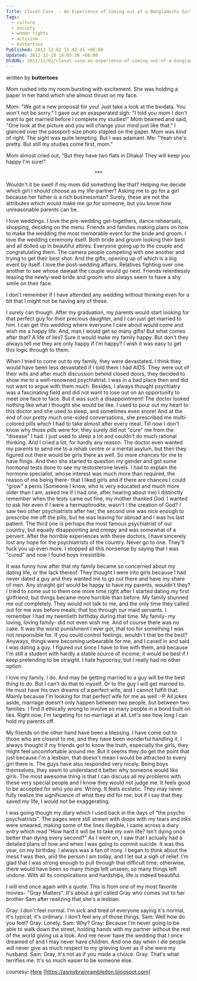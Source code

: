```yaml
---
Title: Closet Case  - An Experience of Coming out of a Bangladeshi Girl
Tags:
  - culture
  - society
  - women rights
  - activism
  - buttertoes
Published: 2012-12-02 11:42:45 +06:00
Updated: 2012-12-18 14:05:30 +06:00
OldURL: 2012/12/02/closet-case-an-experience-of-coming-out-of-a-bangladeshi-girl/
---
```


written by <strong>buttertoes</strong>

Mom rushed into my room bursting with excitement. She was holding a paper in her hand which she almost thrust on my face.

Mom: "We got a new proposal for you! Just take a look at the biodata. You won't not be sorry."
I gave out an exasperated sigh: "I told you mom I don't want to get married before I complete my studies!"
Mom beamed and said, "One look at the picture and you will change your mind just like that."
I glanced over the passport-size photo stapled on the paper. Mom was kind of right. The sight was quite tempting. But I was adamant.
Me: "Yeah she's pretty. But still my studies come first, mom."

Mom almost cried out, "But they have two flats in Dhaka! They will keep you happy I'm sure!"
<p style="text-align: center;">***</p>
Wouldn't it be swell if my mom did something like that? Helping me decide which girl I should choose as my life-partner? Asking me to go for a girl because her father is a rich businessman? Surely, these are not the attributes which would make me go for someone, but you know how unreasonable parents can be.

I love weddings. I love the pre-wedding get-togethers, dance rehearsals, shopping, deciding on the menu. Friends and families making plans on how to make the wedding the most memorable event for the bride and groom. I love the wedding ceremony itself. Both bride and groom looking their best and all dolled up in beautiful attires. Everyone going up to the couple and congratulating them. The camera people competing with one another and trying to get their best shot. And the gifts, opening up of which is a big event by itself. I love the post-wedding affairs. Relatives fighting over one another to see whose dawaat the couple would go next. Friends relentlessly teasing the newly-wed bride and groom who always seem to have a shy smile on their face.

I don't remember if I have attended any wedding without thinking even for a bit that I might not be having any of these.

I surely can though. After my graduation, my parents would start looking for that perfect guy for their precious daughter, and I can just get married to him. I can get this wedding where everyone I care about would come and wish me a happy life. And, man I would get so many gifts! But what comes after that? A life of lies? Sure it would make my family happy. But don't they always tell me they are only happy if I'm happy? I wish it was easy to get this logic through to them.

When I tried to come out to my family, they were devastated. I think they would have been less devastated if I told them I had AIDS. They were out of their wits and after much discussion behind closed doors, they decided to show me to a well-renowned psychiatrist. I was in a bad place then and did not want to argue with them much. Besides, I always thought psychiatry was a fascinating field and did not want to lose out on an opportunity to meet one face to face. But it was such a disappointment! The doctor looked nothing like what I thought she would be like. I used to pour out my heart to this doctor and she used to sleep, and sometimes even snore! And at the end of our pretty much one-sided conversations, she prescribed me multi-colored pills which I had to take almost after every meal. Till now I don't know why those pills were for; they surely did not "cure" me from the "disease" I had. I just used to sleep a lot and couldn't do much rational thinking. And I cried a lot, for hardly any reason. The doctor even wanted my parents to send me to a rehab centre or a mental asylum, but then they figured out there would be girls there as well. So more chances for me to have flings. And then she started to question my gender and got some hormonal tests done to see my testosterone levels. I had to explain the hormone specialist, whose interest was much more than required, the reason of me being there- that I liked girls and if there are chances I could "grow" a penis (Someone I know, who is very educated and much more older than I am, asked me if I had one, after hearing about me) I distinctly remember when the tests came out fine, my mother thanked God. I wanted to ask her even if I were a hermaphrodite, wasn't I the creation of God? I saw two other psychiatrists after her; the second one was nice enough to prescribe me off the pills, but he was leaving for abroad and I was his last patient. The third one is perhaps the most famous psychiatrist of our country, but equally disappointing and creepy and was somewhat of a pervert. After the horrible experiences with these doctors, I have sincerely lost any hope for the psychiatrists of the country. Never go to one. They'll fuck you up even more. I stopped all this nonsense by saying that I was "cured" and now I found boys irresistible.

It was funny how after that my family became so concerned about my dating life, or the lack thereof. They thought I were into girls because I had never dated a guy and they wanted me to go out there and have my share of men. Any straight girl would be happy to have my parents, wouldn't they? I tried to come out to them one more time right after I started dating my first girlfriend, but things became more horrible than before. My family shunned me out completely. They would not talk to me, and the only time they called out for me was before meals; that too through our maid servants. I remember I had my twentieth birthday during that time. My family- my loving, loving family- did not even wish me. And of course there was no cake. It was the worst punishment I ever got, that too for something I was not responsible for. If you could control feelings, wouldn't that be the best? Anyways, things were becoming unbearable for me, and I caved in and said I was dating a guy. I figured out since I have to live with them, and because I'm still a student with hardly a stable source of income, it would be best if I keep pretending to be straight. I hate hypocrisy, but I really had no other option.

I love my family. I do. And may be getting married to a guy will be the best thing to do. But I can't do that to myself. Or to the guy I will get married to. He must have his own dreams of a perfect wife, and I cannot fulfill that. Mainly because I'm looking for that perfect wife for me as well :-P All jokes aside, marriage doesn't only happen between two people, but between two families. I find it ethically wrong to involve so many people in a bond built on lies. Right now, I'm targeting for no marriage at all. Let's see how long I can hold my parents off.

My friends on the other hand have been a blessing. I have come out to those who are closest to me, and they have been wonderful handling it. I always thought if my friends got to know the truth, especially the girls, they might feel uncomfortable around me. But it seems they do get the point that just because I'm a lesbian, that doesn't mean I would be attracted to every girl there is. The guys have also responded very nicely. Being boys themselves, they seem to understand it better why someone would like girls. The most awesome thing is that I can discuss all my problems with these very special people and I know they would not judge me. It feels good to be accepted for who you are. Wrong. It feels ecstatic. They may never fully realize the significance of what they did for me; but if I say that they saved my life, I would not be exaggerating.

I was going though my diary which I used back in the days of "the psycho psychiatrists". The pages were still strewn with drops with my tears and inks were smeared, making some of the lines illegible. I came across a diary entry which read "How hard it will be to take my own life? Isn't dying once better than dying every second?" As I went on, I saw that I actually had a detailed plans of how and when I was going to commit suicide. It was this year, on my birthday. I always was a fan of irony. I began to think about the mess I was then, and the person I am today, and I let out a sigh of relief. I'm glad that I was strong enough to pull through that difficult time; otherwise, there would have been so many things left unseen; so many things left undone. With all its complications and hardships, life is indeed beautiful.

I will end once again with a quote. This is from one of my most favorite movies- "Gray Matters". It's about a girl called Gray who comes out to her brother Sam after realizing that she's a lesbian.

Gray: I don't feel normal. I'm sick and tired of everyone saying it's normal, it's typical, it's ordinary. I don't feel any of those things.
Sam: Well how do you feel?
Gray: Lonely.
Sam: Why?
Gray: Because I'm never going to be able to walk down the street, holding hands with my partner without the rest of the world giving us a look. And me never have the wedding that I once dreamed of and I may never have children. And one day when I die people will never give as much respect to my grieving lover as if she were my husband.
Sam: Gray, it's not as if you made a choice.
Gray: That's what terrifies me. It's so much easier to be someone else.

courtesy: <a href="https://asmybrainrambledon.blogspot.com/2012/09/episode-02-closet-case.html">Here</a> [https://asmybrainrambledon.blogspot.com]

